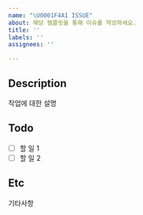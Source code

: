 ```yaml
---
name: "\U0001F4A1 ISSUE"
about: 해당 템플릿을 통해 이슈를 작성하세요.
title: ''
labels: ''
assignees: ''

---
```


## Description
작업에 대한 설명
## Todo
- [ ] 할 일 1
- [ ] 할 일 2
## Etc
기타사항
